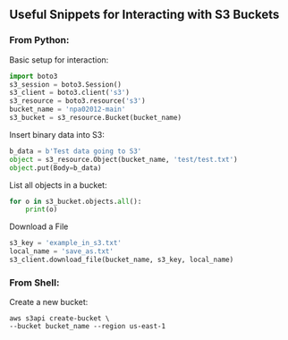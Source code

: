 ## Useful Snippets for Interacting with S3 Buckets

### From Python:

Basic setup for interaction:

```python
import boto3
s3_session = boto3.Session()
s3_client = boto3.client('s3')
s3_resource = boto3.resource('s3')
bucket_name = 'npa02012-main'
s3_bucket = s3_resource.Bucket(bucket_name)
```
Insert binary data into S3:

```python
b_data = b'Test data going to S3'
object = s3_resource.Object(bucket_name, 'test/test.txt')
object.put(Body=b_data)
```

List all objects in a bucket:

```python
for o in s3_bucket.objects.all():
    print(o)
```

Download a File

```python
s3_key = 'example_in_s3.txt'
local_name = 'save_as.txt'
s3_client.download_file(bucket_name, s3_key, local_name)
```

### From Shell:
Create a new bucket:

```
aws s3api create-bucket \
--bucket bucket_name --region us-east-1
```